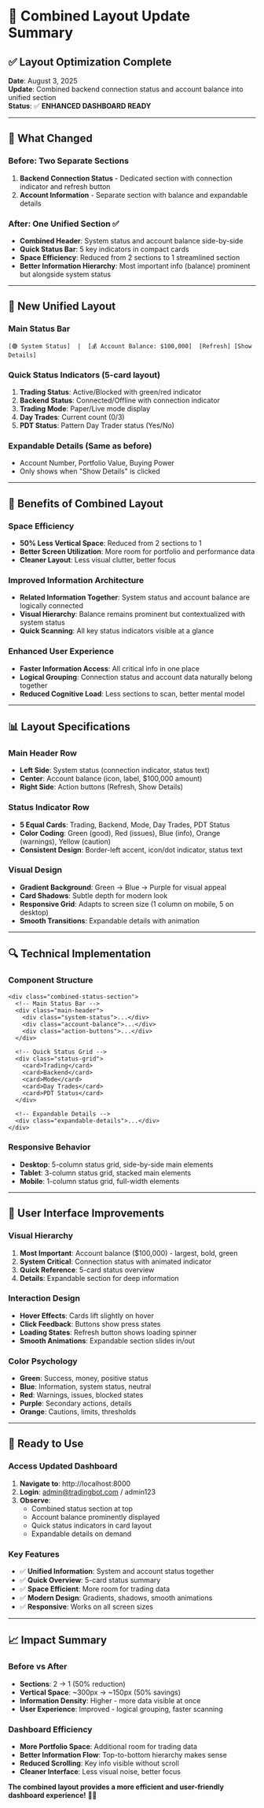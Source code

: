 # 🔄 Combined Layout Update Summary

## ✅ **Layout Optimization Complete**

**Date**: August 3, 2025  
**Update**: Combined backend connection status and account balance into unified section  
**Status**: ✅ **ENHANCED DASHBOARD READY**

---

## 🎯 **What Changed**

### **Before: Two Separate Sections**
1. **Backend Connection Status** - Dedicated section with connection indicator and refresh button
2. **Account Information** - Separate section with balance and expandable details

### **After: One Unified Section** ✅
- **Combined Header**: System status and account balance side-by-side
- **Quick Status Bar**: 5 key indicators in compact cards
- **Space Efficiency**: Reduced from 2 sections to 1 streamlined section
- **Better Information Hierarchy**: Most important info (balance) prominent but alongside system status

---

## 🎨 **New Unified Layout**

### **Main Status Bar**
```
[🟢 System Status]  |  [💰 Account Balance: $100,000]  [Refresh] [Show Details]
```

### **Quick Status Indicators (5-card layout)**
1. **Trading Status**: Active/Blocked with green/red indicator
2. **Backend Status**: Connected/Offline with connection indicator  
3. **Trading Mode**: Paper/Live mode display
4. **Day Trades**: Current count (0/3)
5. **PDT Status**: Pattern Day Trader status (Yes/No)

### **Expandable Details** (Same as before)
- Account Number, Portfolio Value, Buying Power
- Only shows when "Show Details" is clicked

---

## 🚀 **Benefits of Combined Layout**

### **Space Efficiency**
- **50% Less Vertical Space**: Reduced from 2 sections to 1
- **Better Screen Utilization**: More room for portfolio and performance data
- **Cleaner Layout**: Less visual clutter, better focus

### **Improved Information Architecture**
- **Related Information Together**: System status and account balance are logically connected
- **Visual Hierarchy**: Balance remains prominent but contextualized with system status
- **Quick Scanning**: All key status indicators visible at a glance

### **Enhanced User Experience**
- **Faster Information Access**: All critical info in one place
- **Logical Grouping**: Connection status and account data naturally belong together
- **Reduced Cognitive Load**: Less sections to scan, better mental model

---

## 📊 **Layout Specifications**

### **Main Header Row**
- **Left Side**: System status (connection indicator, status text)
- **Center**: Account balance (icon, label, $100,000 amount)
- **Right Side**: Action buttons (Refresh, Show Details)

### **Status Indicator Row**
- **5 Equal Cards**: Trading, Backend, Mode, Day Trades, PDT Status
- **Color Coding**: Green (good), Red (issues), Blue (info), Orange (warnings), Yellow (caution)
- **Consistent Design**: Border-left accent, icon/dot indicator, status text

### **Visual Design**
- **Gradient Background**: Green → Blue → Purple for visual appeal
- **Card Shadows**: Subtle depth for modern look
- **Responsive Grid**: Adapts to screen size (1 column on mobile, 5 on desktop)
- **Smooth Transitions**: Expandable details with animation

---

## 🔍 **Technical Implementation**

### **Component Structure**
```vue
<div class="combined-status-section">
  <!-- Main Status Bar -->
  <div class="main-header">
    <div class="system-status">...</div>
    <div class="account-balance">...</div>
    <div class="action-buttons">...</div>
  </div>
  
  <!-- Quick Status Grid -->
  <div class="status-grid">
    <card>Trading</card>
    <card>Backend</card>
    <card>Mode</card>
    <card>Day Trades</card>
    <card>PDT Status</card>
  </div>
  
  <!-- Expandable Details -->
  <div class="expandable-details">...</div>
</div>
```

### **Responsive Behavior**
- **Desktop**: 5-column status grid, side-by-side main elements
- **Tablet**: 3-column status grid, stacked main elements
- **Mobile**: 1-column status grid, full-width elements

---

## 📱 **User Interface Improvements**

### **Visual Hierarchy**
1. **Most Important**: Account balance ($100,000) - largest, bold, green
2. **System Critical**: Connection status with animated indicator
3. **Quick Reference**: 5-card status overview
4. **Details**: Expandable section for deep information

### **Interaction Design**
- **Hover Effects**: Cards lift slightly on hover
- **Click Feedback**: Buttons show press states
- **Loading States**: Refresh button shows loading spinner
- **Smooth Animations**: Expandable section slides in/out

### **Color Psychology**
- **Green**: Success, money, positive status
- **Blue**: Information, system status, neutral
- **Red**: Warnings, issues, blocked states
- **Purple**: Secondary actions, details
- **Orange**: Cautions, limits, thresholds

---

## 🎯 **Ready to Use**

### **Access Updated Dashboard**
1. **Navigate to**: http://localhost:8000
2. **Login**: admin@tradingbot.com / admin123
3. **Observe**: 
   - Combined status section at top
   - Account balance prominently displayed
   - Quick status indicators in card layout
   - Expandable details on demand

### **Key Features**
- ✅ **Unified Information**: System and account status together
- ✅ **Quick Overview**: 5-card status summary
- ✅ **Space Efficient**: More room for trading data
- ✅ **Modern Design**: Gradients, shadows, smooth animations
- ✅ **Responsive**: Works on all screen sizes

---

## 📈 **Impact Summary**

### **Before vs After**
- **Sections**: 2 → 1 (50% reduction)
- **Vertical Space**: ~300px → ~150px (50% savings)
- **Information Density**: Higher - more data visible at once
- **User Experience**: Improved - logical grouping, faster scanning

### **Dashboard Efficiency**
- **More Portfolio Space**: Additional room for trading data
- **Better Information Flow**: Top-to-bottom hierarchy makes sense
- **Reduced Scrolling**: Key info visible without scroll
- **Cleaner Interface**: Less visual noise, better focus

**The combined layout provides a more efficient and user-friendly dashboard experience!** 🔄✅